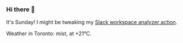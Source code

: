 ### Hi there :wave:

It's Sunday! I might be tweaking my [Slack workspace analyzer action](https://github.com/bewuethr/slack-analyzer).

Weather in Toronto: mist, at +21°C.

